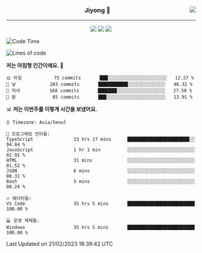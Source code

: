 
<div align="center">
  
  <img align="right" src="https://github-readme-stats.vercel.app/api/top-langs/?username=kkkimjiyong&theme=dracula&hide=Procfile&layout=compact&langs_count=7"/>

  ### Jiyong 🎨
  
  ---
  
  <a href="https://www.notion.so/de89c82b663345278de4489463a81458?v=f059fc8382b84103b52c77918639c252"><img src="https://img.shields.io/badge/Github Projects-000000?style=flat-square&logo=github&logoColor=white"/></a>
  <a href="https://haardy.tistory.com/"><img src="https://img.shields.io/badge/Jiyongstory-3DDC84?style=flat-square&logo=Tistory&logoColor=black"/></a>
  <a href="https://www.notion.so/ffbfc05e864a47d587011873f14e0760"><img src="https://img.shields.io/badge/jjjichive-ffffff?style=flat-square&logo=notion&logoColor=black"/></a>

</div>

  <!--START_SECTION:waka-->
![Code Time](http://img.shields.io/badge/Code%20Time-94%20hrs%2047%20mins-blue)

![Lines of code](https://img.shields.io/badge/%EC%A0%80%EB%8A%94%20%EC%97%AC%ED%83%9C%EA%B9%8C%EC%A7%80%20-1%20Million%20%EC%A4%84%EC%9D%98%20%EC%BD%94%EB%93%9C%EB%A5%BC%20%EC%9E%91%EC%84%B1%ED%96%88%EC%96%B4%EC%9A%94.-blue)

**저는 아침형 인간이에요. 🐤** 

```text
🌞 아침            75 commits       ███░░░░░░░░░░░░░░░░░░░░░░   12.27 % 
🌆 낮　           283 commits       ███████████░░░░░░░░░░░░░░   46.32 % 
🌃 저녁           168 commits       ███████░░░░░░░░░░░░░░░░░░   27.50 % 
🌙 밤　            85 commits       ███░░░░░░░░░░░░░░░░░░░░░░   13.91 % 

```


📊 **저는 이번주를 이렇게 시간을 보냈어요.** 

```text
⌚︎ Timezone: Asia/Seoul

💬 프로그래밍 언어들: 
TypeScript               33 hrs 17 mins      ███████████████████████░░   94.84 % 
JavaScript               1 hr 1 min          ░░░░░░░░░░░░░░░░░░░░░░░░░   02.91 % 
HTML                     31 mins             ░░░░░░░░░░░░░░░░░░░░░░░░░   01.52 % 
JSON                     6 mins              ░░░░░░░░░░░░░░░░░░░░░░░░░   00.31 % 
Bash                     5 mins              ░░░░░░░░░░░░░░░░░░░░░░░░░   00.24 % 

🔥 에디터들: 
VS Code                  35 hrs 5 mins       █████████████████████████   100.00 % 

💻 운영 체제들: 
Windows                  35 hrs 5 mins       █████████████████████████   100.00 % 

```


 Last Updated on 21/02/2023 18:39:42 UTC
<!--END_SECTION:waka-->
